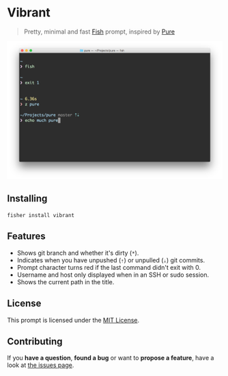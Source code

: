 # Vibrant

> Pretty, minimal and fast [Fish](http://fishshell.com) prompt, inspired by [Pure](https://github.com/vkovtash/pure)

![The Vibrant prompt in action](screenshot.png)


## Installing

`fisher install vibrant`


## Features

* Shows git branch and whether it's dirty (`*`).
* Indicates when you have unpushed (`⇡`) or unpulled (`⇣`) git commits.
* Prompt character turns red if the last command didn't exit with 0.
* Username and host only displayed when in an SSH or sudo session.
* Shows the current path in the title.


## License

This prompt is licensed under the [MIT License](LICENSE).


## Contributing

If you **have a question**, **found a bug** or want to **propose a feature**, have a look at [the issues page](https://github.com/derhuerst/vibrant/issues).
